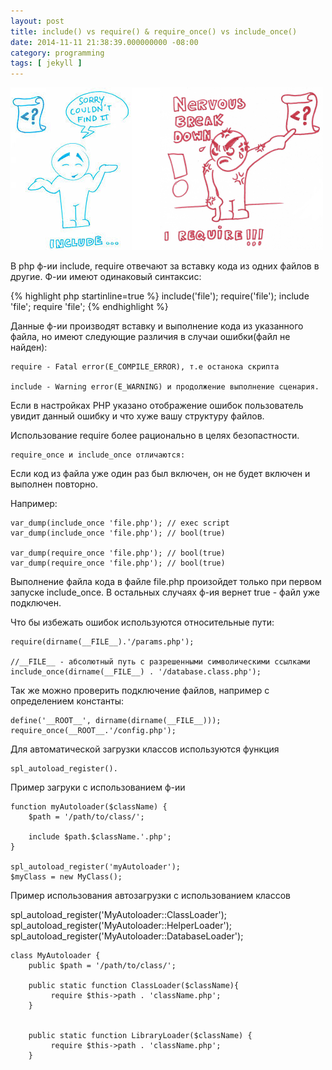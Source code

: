 ```yaml
---
layout: post
title: include() vs require() & require_once() vs include_once()
date: 2014-11-11 21:38:39.000000000 -08:00
category: programming
tags: [ jekyll ]
---
```

![](/content/images/2014/11/rrrr.png)

В php ф-ии include, require отвечают за вставку кода из одних файлов в другие. Ф-ии имеют одинаковый синтаксис:
<link rel="stylesheet" type="text/css" href="/path/to/pygments.css">
{% highlight php startinline=true %}
	include('file');
	require('file');
	include 'file';
	require 'file';
{% endhighlight %}

Данные ф-ии производят вставку и выполнение кода из указанного файла, но имеют следующие различия в случаи ошибки(файл не найден):


	require - Fatal error(E_COMPILE_ERROR), т.е останока скрипта

	include - Warning error(E_WARNING) и продолжение выполнение сценария.

Если в настройках PHP указано отображение ошибок пользователь увидит данный ошибку и что хуже вашу структуру файлов.

Использование require более рационально в целях безопастности.

	require_once и include_once отличаются:


Если код из файла уже один раз был включен, он не будет включен и выполнен повторно.

Например:

	var_dump(include_once 'file.php'); // exec script
	var_dump(include_once 'file.php'); // bool(true)

	var_dump(require_once 'file.php'); // bool(true)
	var_dump(require_once 'file.php'); // bool(true)

Выполнение файла кода в файле file.php произойдет только при первом запуске include_once. В остальных случаях ф-ия вернет true - файл уже подключен.

Что бы избежать ошибок используются относительные пути:

	require(dirname(__FILE__).'/params.php');
	
	//__FILE__ - абсолютный путь с разрешенными символическими ссылками
	include_once(dirname(__FILE__) . '/database.class.php');

Так же можно проверить подключение файлов, например с определением константы:

	define('__ROOT__', dirname(dirname(__FILE__))); 
	require_once(__ROOT__.'/config.php'); 

Для автоматической загрузки классов используются функция 	
	
    spl_autoload_register().

Пример загруки с использованием ф-ии
	
	
	function myAutoloader($className) {
	    $path = '/path/to/class/';
	
	    include $path.$className.'.php';
	}
	
	spl_autoload_register('myAutoloader');
	$myClass = new MyClass();

Пример использования автозагрузки с использованием классов

spl_autoload_register('MyAutoloader::ClassLoader');
spl_autoload_register('MyAutoloader::HelperLoader');
spl_autoload_register('MyAutoloader::DatabaseLoader');
	
	class MyAutoloader {
		public $path = '/path/to/class/';

	    public static function ClassLoader($className){
	         require $this->path . 'className.php';
	    }
	
	
	    public static function LibraryLoader($className) {
	         require $this->path . 'className.php';
	    }
